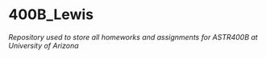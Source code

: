 # 400B_Lewis
###### Repository used to store all homeworks and assignments for ASTR400B at University of Arizona
